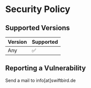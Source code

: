 # Security Policy

## Supported Versions

| Version | Supported          |
| ------- | ------------------ |
| Any  | :white_check_mark: |

## Reporting a Vulnerability

Send a mail to info[at]swiftbird.de
